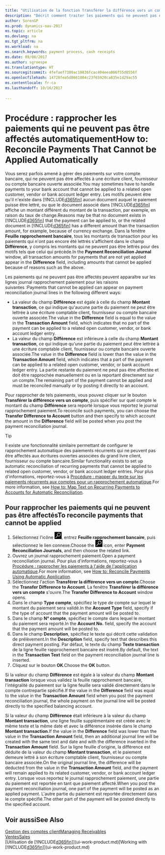 ```yaml
---
title: "Utilisation de la fonction Transférer la différence vers un compte pour rapprocher les paiements"
description: "Décrit comment traiter les paiements qui ne peuvent pas être affectés dans un document, par exemple lorsqu'un taux de change entraîne un changement de montants."
author: SorenGP
ms.prod: dynamics-nav-2017
ms.topic: article
ms.devlang: na
ms.tgt_pltfrm: na
ms.workload: na
ms.search.keywords: payment process, cash receipts
ms.date: 09/08/2017
ms.author: sgroespe
ms.translationtype: HT
ms.sourcegitcommit: 4fefaef7380ac10836fcac404eea006f55d8556f
ms.openlocfilehash: 14728fea5d8661004c23f65920ca835e1d29ac55
ms.contentlocale: fr-ca
ms.lasthandoff: 10/16/2017

---
```

# <a name="how-to-reconcile-payments-that-cannot-be-applied-automatically"></a><span data-ttu-id="221ea-103">Procédure : rapprocher les paiements qui ne peuvent pas être affectés automatiquement</span><span class="sxs-lookup"><span data-stu-id="221ea-103">How to: Reconcile Payments That Cannot be Applied Automatically</span></span>
<span data-ttu-id="221ea-104">Vous serez parfois amené à gérer des paiements sur votre compte bancaire, qui ne peuvent pas être affectés à une écriture client, fournisseur ou compte bancaire ouverte associée.</span><span class="sxs-lookup"><span data-stu-id="221ea-104">You may sometimes have to handle payments to your bank account that cannot be applied to a related open customer, vendor or bank account ledger entry.</span></span> <span data-ttu-id="221ea-105">Les motifs peuvent être qu'il n'existe dans [!INCLUDE[d365fin](includes/d365fin_md.md)] aucun document auquel le paiement puisse être lettré, ou que le document associé dans [!INCLUDE[d365fin](includes/d365fin_md.md)] affiche un montant différent du montant de la transaction, par exemple, en raison du taux de change.</span><span class="sxs-lookup"><span data-stu-id="221ea-105">Reasons may be that no document exists in [!INCLUDE[d365fin](includes/d365fin_md.md)] that the payment can be applied to, or the related document in [!INCLUDE[d365fin](includes/d365fin_md.md)] has a different amount than the transaction amount, for example, because of currency exchange.</span></span> <span data-ttu-id="221ea-106">Dans la fenêtre **Feuille rapprochement bancaire**, tous les montants de transaction pour les paiements qui n'ont pas encore été lettrés s'affichent dans le champ **Différence**, y compris les montants qui ne peuvent pas être lettrés pour des motifs tels que celui qui précède.</span><span class="sxs-lookup"><span data-stu-id="221ea-106">In the **Payment Reconciliation Journal** window, all transaction amounts for payments that are not yet applied appear in the **Difference** field, including amounts that cannot be applied because of reasons such as the above.</span></span>

<span data-ttu-id="221ea-107">Les paiements qui ne peuvent pas être affectés peuvent apparaître sur les lignes journal rapprochement paiement pour les raisons suivantes :</span><span class="sxs-lookup"><span data-stu-id="221ea-107">Payments that cannot be applied can appear on payment reconciliation journal lines in the following different ways:</span></span>

* <span data-ttu-id="221ea-108">La valeur du champ **Différence** est égale à celle du champ **Montant transaction**, ce qui indique qu'aucune partie du paiement ne peut être lettrée à une écriture comptable client, fournisseur ou compte bancaire ouverte associée.</span><span class="sxs-lookup"><span data-stu-id="221ea-108">The value in the **Difference** field is equal to the value in the **Transaction Amount** field, which indicates that no part of the payment can be applied to a related open customer, vendor, or bank account ledger entry.</span></span>
* <span data-ttu-id="221ea-109">La valeur du champ **Différence** est inférieure à celle du champ **Montant transaction**, ce qui indique qu'une partie du paiement peut être lettrée à une écriture comptable client, fournisseur ou compte bancaire ouverte associée.</span><span class="sxs-lookup"><span data-stu-id="221ea-109">The value in the **Difference** field is lower than the value in the **Transaction Amount** field, which indicates that a part of the payment can be applied to a related open customer, vendor, or bank account ledger entry.</span></span> <span data-ttu-id="221ea-110">La partie restante du paiement ne peut pas être affectée et doit être rapprochée manuellement ou en la reportant directement sur un compte.</span><span class="sxs-lookup"><span data-stu-id="221ea-110">The remaining part of the payment cannot be applied and must be reconciled manually or by posting it directly to an account.</span></span>

<span data-ttu-id="221ea-111">Pour rapprocher de tels paiements, vous pouvez cliquer sur le bouton **Transférer la différence vers un compte**, puis spécifier sur quel compte le montant du champ **Différence** sera reporté lorsque vous reportez le journal rapprochement paiement.</span><span class="sxs-lookup"><span data-stu-id="221ea-111">To reconcile such payments, you can choose the **Transfer Difference to Account** button and then specify to which account the amount in the **Difference** field will be posted when you post the payment reconciliation journal.</span></span>

> [!TIP]  
>   <span data-ttu-id="221ea-112">Il existe une fonctionnalité similaire permettant de configurer le rapprochement automatique des paiements récurrents qui ne peuvent pas être affectés aux écritures ouvertes associées du grand livre client, fournisseur ou compte bancaire.</span><span class="sxs-lookup"><span data-stu-id="221ea-112">Similar functionality exists to set up automatic reconciliation of recurring payments that cannot be applied to related open customer, vendor, or bank account ledger entries.</span></span> <span data-ttu-id="221ea-113">Pour plus d'informations, reportez-vous à [Procédure : mapper du texte sur les paiements récurrents aux comptes pour un rapprochement automatique](receivables-how-map-text-recurring-payments-accounts-auto-reconcilliation.md).</span><span class="sxs-lookup"><span data-stu-id="221ea-113">For more information, see [How to: Map Text on Recurring Payments to Accounts for Automatic Reconciliation](receivables-how-map-text-recurring-payments-accounts-auto-reconcilliation.md).</span></span>

## <a name="to-reconcile-payments-that-cannot-be-applied"></a><span data-ttu-id="221ea-114">Pour rapprocher les paiements qui ne peuvent pas être affectés</span><span class="sxs-lookup"><span data-stu-id="221ea-114">To reconcile payments that cannot be applied</span></span>
1. <span data-ttu-id="221ea-115">Sélectionnez l'icône ![Page ou état pour la recherche](media/ui-search/search_small.png "Page ou état pour la recherche"), entrez **Feuille rapprochement bancaire**, puis sélectionnez le lien connexe.</span><span class="sxs-lookup"><span data-stu-id="221ea-115">Choose the ![Search for Page or Report](media/ui-search/search_small.png "Search for Page or Report icon") icon, enter **Payment Reconciliation Journals**, and then choose the related link.</span></span>
2. <span data-ttu-id="221ea-116">Ouvrez un journal rapprochement paiement.</span><span class="sxs-lookup"><span data-stu-id="221ea-116">Open a payment reconciliation journal.</span></span> <span data-ttu-id="221ea-117">Pour plus d'informations, reportez-vous à [Procédure : rapprocher les paiements à l'aide de l'application automatique](receivables-how-reconcile-payments-auto-application.md).</span><span class="sxs-lookup"><span data-stu-id="221ea-117">For more information, see [How to: Reconcile Payments Using Automatic Application](receivables-how-reconcile-payments-auto-application.md).</span></span>
3. <span data-ttu-id="221ea-118">Sélectionnez l'action **Transférer la différence vers un compte**.</span><span class="sxs-lookup"><span data-stu-id="221ea-118">Choose the **Transfer Difference to Account**.</span></span> <span data-ttu-id="221ea-119">La fenêtre **Transférer la différence vers un compte** s'ouvre.</span><span class="sxs-lookup"><span data-stu-id="221ea-119">The **Transfer Difference to Account** window opens.</span></span>
4. <span data-ttu-id="221ea-120">Dans le champ **Type compte**, spécifiez le type de compte sur lequel le montant du paiement sera validé.</span><span class="sxs-lookup"><span data-stu-id="221ea-120">In the **Account Type** field, specify if the type of account that the payment amount will be posted to.</span></span>
5. <span data-ttu-id="221ea-121">Dans le champ **N° compte**, spécifiez le compte dans lequel le montant du paiement sera reporté.</span><span class="sxs-lookup"><span data-stu-id="221ea-121">In the **Account No.** field, specify the account that the payment amount will be posted to.</span></span>
6. <span data-ttu-id="221ea-122">Dans le champ **Description**, spécifiez le texte qui décrit cette validation de prélèvement.</span><span class="sxs-lookup"><span data-stu-id="221ea-122">In the **Description** field, specify text that describes this direct payment posting.</span></span> <span data-ttu-id="221ea-123">Par défaut, le texte du champ **Texte transaction** de la ligne feuille rapprochement bancaire est inséré.</span><span class="sxs-lookup"><span data-stu-id="221ea-123">By default, the text in the **Transaction Text** field on the payment reconciliation journal line is inserted.</span></span>
7. <span data-ttu-id="221ea-124">Cliquez sur le bouton **OK**.</span><span class="sxs-lookup"><span data-stu-id="221ea-124">Choose the **OK** button.</span></span>

<span data-ttu-id="221ea-125">Si la valeur du champ **Différence** est égale à la valeur du champ **Montant transaction** lorsque vous validez la feuille rapprochement bancaire, l'intégralité du paiement sur la ligne feuille sera validé directement dans le compte contrepartie spécifié.</span><span class="sxs-lookup"><span data-stu-id="221ea-125">If the value in the **Difference** field was equal to the value in the **Transaction Amount** field when you post the payment reconciliation journal, the whole payment on the journal line will be posted directly to the specified balancing account.</span></span>

<span data-ttu-id="221ea-126">Si la valeur du champ **Différence** était inférieure à la valeur du champ **Montant transaction**, une ligne feuille supplémentaire est créée avec le même texte et la même date et avec la différence insérée dans le champ **Montant transaction**.</span><span class="sxs-lookup"><span data-stu-id="221ea-126">If the value in the **Difference** field was lower than the value in the **Transaction Amount** field, then an additional journal line will be created with the same text and date and with the difference inserted in the **Transaction Amount** field.</span></span> <span data-ttu-id="221ea-127">Sur la ligne feuille d'origine, la différence est déduite de la valeur du champ **Montant transaction**, et le paiement demeure lettré à son écriture comptable client, fournisseur ou compte bancaire associée.</span><span class="sxs-lookup"><span data-stu-id="221ea-127">On the original journal line, the difference will be deducted from the value in the **Transaction Amount** field, and the payment will remain applied to its related customer, vendor, or bank account ledger entry.</span></span> <span data-ttu-id="221ea-128">Lorsque vous reportez le journal rapprochement paiement, une partie du paiement est reportée en tant que paiement affecté.</span><span class="sxs-lookup"><span data-stu-id="221ea-128">When you post the payment reconciliation journal, one part of the payment will be posted as an applied payment.</span></span> <span data-ttu-id="221ea-129">L'autre partie du paiement est reportée directement dans le compte spécifié.</span><span class="sxs-lookup"><span data-stu-id="221ea-129">The other part of the payment will be posted directly to the specified account.</span></span>

## <a name="see-also"></a><span data-ttu-id="221ea-130">Voir aussi</span><span class="sxs-lookup"><span data-stu-id="221ea-130">See Also</span></span>
[<span data-ttu-id="221ea-131">Gestion des comptes client</span><span class="sxs-lookup"><span data-stu-id="221ea-131">Managing Receivables</span></span>](receivables-manage-receivables.md)  
[<span data-ttu-id="221ea-132">Ventes</span><span class="sxs-lookup"><span data-stu-id="221ea-132">Sales</span></span>](sales-manage-sales.md)  
<span data-ttu-id="221ea-133">[Utilisation de [!INCLUDE[d365fin](includes/d365fin_md.md)]](ui-work-product.md)</span><span class="sxs-lookup"><span data-stu-id="221ea-133">[Working with [!INCLUDE[d365fin](includes/d365fin_md.md)]](ui-work-product.md)</span></span>

